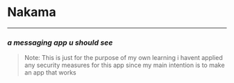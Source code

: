 # Nakama
***
### *a messaging app u should see*
> Note: This is just for the purpose of my own learning i havent applied any security measures for this app since my main intention is to make an app that works
